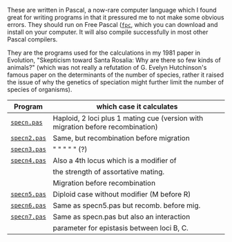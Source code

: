 

These are written in Pascal, a now-rare computer language
which I found great for writing programs in that it
pressured me to not make some obvious errors.  They
should run on Free Pascal ([`fpc`](https://www.freepascal.org/), 
which you can download and
install on your computer.  It will also compile successfully
in most other Pascal compilers.

They are the programs used for the calculations in my
1981 paper in Evolution, "Skepticism toward Santa Rosalia:
Why are there so few kinds of animals?"
(which was not really a refutation of G. Evelyn Hutchinson's
famous paper on the determinants of the number of species,
rather it raised the issue of why the genetics of speciation
might further limit the number of species of organisms).


| Program  |            which case it calculates |
| -------  |           ------------------------ |
| [`specn.pas`](/papers/speciation/specn.pas) |          Haploid, 2 loci plus 1 mating cue (version with migration before recombination) |
| [`specn2.pas`](/papers/speciation/specn2.pas) |         Same, but recombination before migration |
| [`specn3.pas`](/papers/speciation/specn3.pas) |           "    "       "          "       " (?) |
| [`specn4.pas`](/papers/speciation/specn4.pas) |         Also a 4th locus which is a modifier of 
|            |        the strength of assortative mating. | 
|            |          Migration before recombination |
| [`specn5.pas`](/papers/speciation/specn5.pas) |         Diploid case without modifier (M before R) |
| [`specn6.pas`](/papers/speciation/specn6.pas) |         Same as specn5.pas but recomb. before mig. |
| [`specn7.pas`](/papers/speciation/specn7.pas) |         Same as specn.pas but also an interaction |
|            |       parameter for epistasis between loci B, C. |
